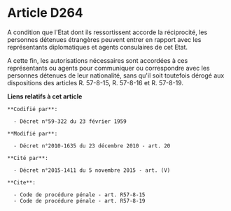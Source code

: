 # Article D264

A condition que l'Etat dont ils ressortissent accorde la réciprocité, les personnes détenues étrangères peuvent entrer en
rapport avec les représentants diplomatiques et agents consulaires de cet Etat.

A cette fin, les autorisations nécessaires sont accordées à ces représentants ou agents pour communiquer ou correspondre avec
les personnes détenues de leur nationalité, sans qu'il soit toutefois dérogé aux dispositions des articles R. 57-8-15, R.
57-8-16 et R. 57-8-19.

**Liens relatifs à cet article**

	**Codifié par**:

	  - Décret n°59-322 du 23 février 1959

	**Modifié par**:

	  - Décret n°2010-1635 du 23 décembre 2010 - art. 20

	**Cité par**:

	  - Décret n°2015-1411 du 5 novembre 2015 - art. (V)

	**Cite**:

	  - Code de procédure pénale - art. R57-8-15
	  - Code de procédure pénale - art. R57-8-19
